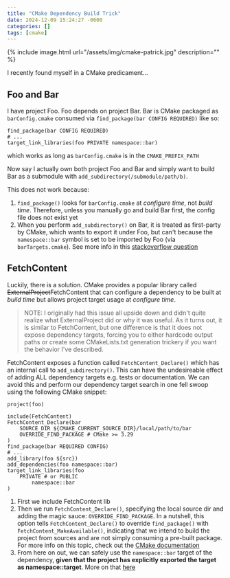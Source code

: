 ```yaml
---
title: "CMake Dependency Build Trick"
date: 2024-12-09 15:24:27 -0600
categories: []
tags: [cmake]
---
```


{% include image.html url="/assets/img/cmake-patrick.jpg" description="" %}

I recently found myself in a CMake predicament...

## Foo and Bar
I have project Foo. Foo depends on project Bar. Bar is CMake packaged as `barConfig.cmake` consumed via `find_package(bar CONFIG REQUIRED)` like so:
```shell
find_package(bar CONFIG REQUIRED)
# ...
target_link_libraries(foo PRIVATE namespace::bar)
```
which works as long as `barConfig.cmake` is in the `CMAKE_PREFIX_PATH`

Now say I actually own both project Foo and Bar and simply want to build Bar as a submodule with `add_subdirectory(/submodule/path/b)`. 

This does not work because:
1. `find_package()` looks for `barConfig.cmake` at *configure time*, not *build time*. Therefore, unless you manually go and build Bar first, the config file does not exist yet
2. When you perform `add_subdirectory()` on Bar, it is treated as first-party by CMake, which wants to export it under Foo, but can't because the `namespace::bar` symbol is set to be imported by Foo (via `barTargets.cmake`). See more info in this [stackoverflow question](https://stackoverflow.com/questions/67227735/cmake-target-not-in-export-set)

## FetchContent
Luckily, there is a solution. CMake provides a popular library called ~~ExternalProject~~FetchContent that can configure a dependency to be built at *build time* but allows project target usage at *configure time*. 

>NOTE: I originally had this issue all upside down and didn't quite realize what ExternalProject did or why it was useful. As it turns out, it is similar to FetchContent, but one difference is that it does not expose dependency targets, forcing you to either hardcode output paths or create some CMakeLists.txt generation trickery if you want the behavior I've described.

FetchContent exposes a function called `FetchContent_Declare()` which has an internal call to `add_subdirectory()`. This can have the undesireable effect of adding ALL dependency targets e.g. tests or documentation. We can avoid this and perform our dependency target search in one fell swoop using the following CMake snippet:

```shell
project(foo)

include(FetchContent)
FetchContent_Declare(bar
    SOURCE_DIR ${CMAKE_CURRENT_SOURCE_DIR}/local/path/to/bar
    OVERRIDE_FIND_PACKAGE # CMake >= 3.29
)
find_package(bar REQUIRED CONFIG)
# ...
add_library(foo ${src})
add_dependencies(foo namespace::bar)
target_link_libraries(foo
    PRIVATE # or PUBLIC
        namespace::bar
)
```

1. First we include FetchContent lib
2. Then we run `FetchContent_Declare()`, specifying the local source dir and adding the magic sauce: `OVERRIDE_FIND_PACKAGE`. In a nutshell, this option tells `FetchContent_Declare()` to override `find_package()` with `FetchContent_MakeAvailable()`, indicating that we intend to build the project from sources and are not simply consuming a pre-built package. For more info on this topic, check out the [CMake documentation](https://cmake.org/cmake/help/latest/module/FetchContent.html#integrating-with-find-package)
3. From here on out, we can safely use the `namespace::bar` target of the dependency, **given that the project has explicitly exported the target as namespace::target**. More on that [here](https://discourse.cmake.org/t/best-practice-s-for-isolating-dependencies-pulled-with-fetchcontent/5773)
